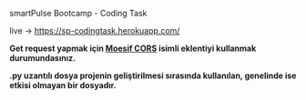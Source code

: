 smartPulse Bootcamp - Coding Task  

live -> https://sp-codingtask.herokuapp.com/  

**Get request yapmak için [Moesif CORS](https://chrome.google.com/webstore/detail/moesif-origin-cors-change/digfbfaphojjndkpccljibejjbppifbc) isimli eklentiyi kullanmak durumundasınız.**  

**.py uzantılı dosya projenin geliştirilmesi sırasında kullanılan, genelinde ise etkisi olmayan bir dosyadır.** 
